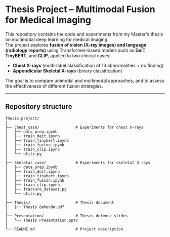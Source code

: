 # Thesis Project – Multimodal Fusion for Medical Imaging

This repository contains the code and experiments from my Master's thesis on multimodal deep learning for medical imaging.  
The project explores **fusion of vision (X-ray images) and language (radiology reports)** using Transformer-based models such as **DeiT**, **TinyBERT**, and **CLIP**, applied to two clinical cases:

- **Chest X-rays** (multi-label classification of 13 abnormalities + no finding)  
- **Appendicular Skeletal X-rays** (binary classification)  

The goal is to compare unimodal and multimodal approaches, and to assess the effectiveness of different fusion strategies.

---

## Repository structure

```
Thesis-project/
│
├── Chest_case/                # Experiments for chest X-rays
│   ├── data_prep.ipynb
│   ├── train_deit.ipynb
│   ├── train_tinybert.ipynb
│   ├── train_fusion.ipynb
│   ├── train_clip.ipynb
│   └── utils.py
│
├── Skeletal_case/             # Experiments for skeletal X-rays
│   ├── data_prep.ipynb
│   ├── train_deit.ipynb
│   ├── train_tinybert.ipynb
│   ├── train_fusion.ipynb
│   ├── train_clip.ipynb
│   ├── fracture_dataset.py
│   └── utils.py
│
├── Thesis/                    # Thesis document
│   ├── Thesis Bahenda.pdf
│
├── Presentation/              # Thesis defense slides
│   └── Thesis Presentation.pptx
│
└── README.md                  # Project description

```
